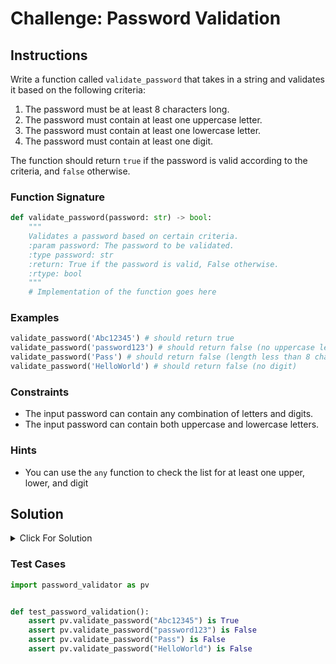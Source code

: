 # Challenge: Password Validation

## Instructions

Write a function called `validate_password` that takes in a string and validates it based on the following criteria:

1. The password must be at least 8 characters long.
2. The password must contain at least one uppercase letter.
3. The password must contain at least one lowercase letter.
4. The password must contain at least one digit.

The function should return `true` if the password is valid according to the criteria, and `false` otherwise.

### Function Signature

```python
def validate_password(password: str) -> bool:
    """
    Validates a password based on certain criteria.
    :param password: The password to be validated.
    :type password: str
    :return: True if the password is valid, False otherwise.
    :rtype: bool
    """
    # Implementation of the function goes here
```

### Examples

```python
validate_password('Abc12345') # should return true
validate_password('password123') # should return false (no uppercase letter)
validate_password('Pass') # should return false (length less than 8 characters)
validate_password('HelloWorld') # should return false (no digit)
```

### Constraints

- The input password can contain any combination of letters and digits.
- The input password can contain both uppercase and lowercase letters.

### Hints

- You can use the `any` function to check the list for at least one upper, lower, and digit

## Solution

<details>
  <summary>Click For Solution</summary>

```python
def validate_password(password: str):
    is_length_valid = len(password) >= 8
    contains_lowercase_character = any(c.islower() for c in password)
    contains_uppercase_character = any(c.isupper() for c in password)
    contains_digit = any(c.isdigit() for c in password)

    return is_length_valid and contains_uppercase_character and contains_lowercase_character and contains_digit
```

### Explanation

- Create a variable called `is_length_valid` and assign it the value of `true` if the password is at least 8 characters long, and `false` otherwise.
- Create a variable called `contains_lowercase_character` and assign it the value of `true` if the password contains at least one lowercase letter, and `false` otherwise.
- Create a variable called `contains_lowercase_character` and assign it the value of `true` if the password contains at least one uppercase letter, and `false` otherwise.
- Create a variable called `contains_digit` and assign it the value of `true` if the password contains at least one digit, and `false` otherwise.
- Return the result of the expression `is_length_valid && contains_lowercase_character && contains_lowercase_character && contains_digit`.

The `any` function is used to check if at least one character in the password meets a certain condition. The `any` function takes in a callback function as an argument. The callback function is called for each character in the password. If the callback function returns `true` for at least one character, then the `any` function returns `true`. Otherwise, the `some` function returns `false`.

</details>

### Test Cases

```python
import password_validator as pv


def test_password_validation():
    assert pv.validate_password("Abc12345") is True
    assert pv.validate_password("password123") is False
    assert pv.validate_password("Pass") is False
    assert pv.validate_password("HelloWorld") is False
```

